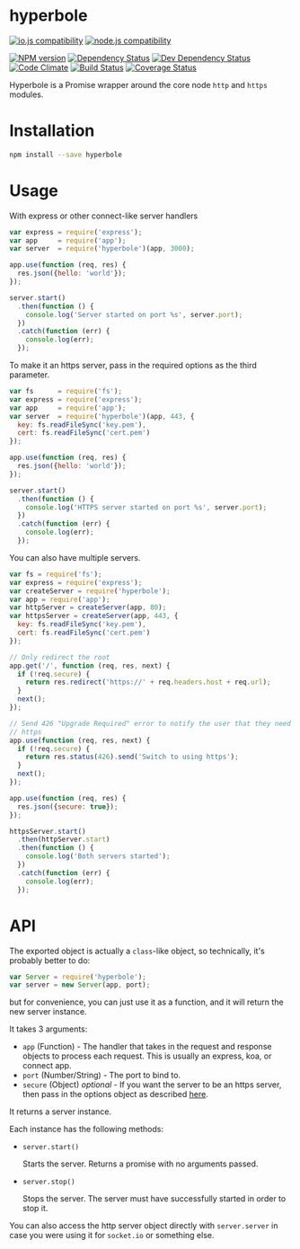# hyperbole

[![io.js compatibility](https://img.shields.io/badge/io.js-compatible-brightgreen.svg?style=flat)](https://iojs.org/)
[![node.js compatibility](https://img.shields.io/badge/node.js-compatible-brightgreen.svg?style=flat)](https://nodejs.org/)

[![NPM version](http://img.shields.io/npm/v/hyperbole.svg?style=flat)](https://www.npmjs.org/package/hyperbole)
[![Dependency Status](http://img.shields.io/david/ksmithut/hyperbole.svg?style=flat)](https://david-dm.org/ksmithut/hyperbole)
[![Dev Dependency Status](http://img.shields.io/david/dev/ksmithut/hyperbole.svg?style=flat)](https://david-dm.org/ksmithut/hyperbole#info=devDependencies&view=table)
[![Code Climate](http://img.shields.io/codeclimate/github/ksmithut/hyperbole.svg?style=flat)](https://codeclimate.com/github/ksmithut/hyperbole)
[![Build Status](http://img.shields.io/travis/ksmithut/hyperbole/master.svg?style=flat)](https://travis-ci.org/ksmithut/hyperbole)
[![Coverage Status](http://img.shields.io/codeclimate/coverage/github/ksmithut/hyperbole.svg?style=flat)](https://codeclimate.com/github/ksmithut/hyperbole)

Hyperbole is a Promise wrapper around the core node `http` and `https` modules.

# Installation

```bash
npm install --save hyperbole
```

# Usage

With express or other connect-like server handlers

```js
var express = require('express');
var app     = require('app');
var server  = require('hyperbole')(app, 3000);

app.use(function (req, res) {
  res.json({hello: 'world'});
});

server.start()
  .then(function () {
    console.log('Server started on port %s', server.port);
  })
  .catch(function (err) {
    console.log(err);
  });

```

To make it an https server, pass in the required options as the third parameter.

```js
var fs      = require('fs');
var express = require('express');
var app     = require('app');
var server  = require('hyperbole')(app, 443, {
  key: fs.readFileSync('key.pem'),
  cert: fs.readFileSync('cert.pem')
});

app.use(function (req, res) {
  res.json({hello: 'world'});
});

server.start()
  .then(function () {
    console.log('HTTPS server started on port %s', server.port);
  })
  .catch(function (err) {
    console.log(err);
  });
```

You can also have multiple servers.

```js
var fs = require('fs');
var express = require('express');
var createServer = require('hyperbole');
var app = require('app');
var httpServer = createServer(app, 80);
var httpsServer = createServer(app, 443, {
  key: fs.readFileSync('key.pem'),
  cert: fs.readFileSync('cert.pem')
});

// Only redirect the root
app.get('/', function (req, res, next) {
  if (!req.secure) {
    return res.redirect('https://' + req.headers.host + req.url);
  }
  next();
});

// Send 426 "Upgrade Required" error to notify the user that they need to use
// https
app.use(function (req, res, next) {
  if (!req.secure) {
    return res.status(426).send('Switch to using https');
  }
  next();
});

app.use(function (req, res) {
  res.json({secure: true});
});

httpsServer.start()
  .then(httpServer.start)
  .then(function () {
    console.log('Both servers started');
  })
  .catch(function (err) {
    console.log(err);
  });
```

# API

The exported object is actually a `class`-like object, so technically, it's
probably better to do:

```js
var Server = require('hyperbole');
var server = new Server(app, port);
```

but for convenience, you can just use it as a function, and it will return the
new server instance.

It takes 3 arguments:

* `app` (Function) - The handler that takes in the request and response objects
to process each request. This is usually an express, koa, or connect app.
* `port` (Number/String) - The port to bind to.
* `secure` (Object) *optional* - If you want the server to be an https server,
then pass in the options object as described
[here](https://nodejs.org/api/https.html#https_https_createserver_options_requestlistener).

It returns a server instance.

Each instance has the following methods:

* `server.start()`

  Starts the server. Returns a promise with no arguments passed.

* `server.stop()`

  Stops the server. The server must have successfully started in order to stop it.

You can also access the http server object directly with `server.server` in case
you were using it for `socket.io` or something else.
